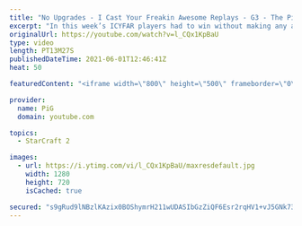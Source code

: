 ```yaml
---
title: "No Upgrades - I Cast Your Freakin Awesome Replays - G3 - The PiG Daily #171"
excerpt: "In this week’s ICYFAR players had to win without making any attack or armour upgrades! ICYFAR is a fun weekly challenge where I cast games submitted by viewers of all skill levels.\r  \r Follow me on social media to keep up to date: https://twitter.com/x5_PiG https://twitter.com/x5_PiG https://www.instagram.com/pigsc2/"
originalUrl: https://youtube.com/watch?v=l_CQx1KpBaU
type: video
length: PT13M27S
publishedDateTime: 2021-06-01T12:46:41Z
heat: 50

featuredContent: "<iframe width=\"800\" height=\"500\" frameborder=\"0\" src=\"https://www.youtube.com/embed/l_CQx1KpBaU\" allow=\"accelerometer; autoplay; encrypted-media; gyroscope; picture-in-picture\" allowfullscreen></iframe>"

provider:
  name: PiG
  domain: youtube.com

topics:
  - StarCraft 2

images:
  - url: https://i.ytimg.com/vi/l_CQx1KpBaU/maxresdefault.jpg
    width: 1280
    height: 720
    isCached: true

secured: "s9gRud9lNBzlKAzix0BOShymrH211wUDASIbGzZiQF6Esr2rqHV1+vJ5GNk73wOAOc47ZPs/2zWU1M5Hs6fi091TFLNwW/UYS/NTTbAHx0umygQnhtGzd3v0UpjNyES3UqZLPi3zU7PNrV2E11Kzz5L5gF/1pMGta8ktXReBW3hUlMOtyGrigy5nlezwRdHbj23xVj7Sy/4VLrWaHatRgQ5vhEqTUvLa9DOQj5h5CTHtxWjadU7nGQODgTRDm4khRRVLQ7p/25aqBmMr6JqGnRBbTUh9y21hoaT3eA7nmRYS0oocYtAjdoTpIN/k8JDLC2MNPy2K7u9BWwmqpbwIEJbr0x6SL+Vw3lk1txYrbVFm8nTy51iNcFvJUGu/dSVvI1A2xa0HvpL5CuMFaLk4A/m0v3Ybz15IB9VEDe4M+bg=;ez+Bo90WeTV3QZg5q45ryQ=="
---
```


